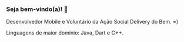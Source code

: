 ### Seja bem-vindo(a)! 👋

Desenvolvedor Mobile e Voluntário da Ação Social Delivery do Bem. =)

Linguagens de maior domínio: Java, Dart e C++.
